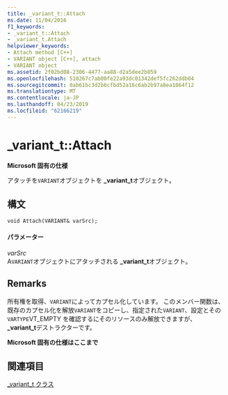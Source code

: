 ```yaml
---
title: _variant_t::Attach
ms.date: 11/04/2016
f1_keywords:
- _variant_t::Attach
- _variant_t.Attach
helpviewer_keywords:
- Attach method [C++]
- VARIANT object [C++], attach
- VARIANT object
ms.assetid: 2f02bd08-2306-4477-aa88-d2a5dee2b859
ms.openlocfilehash: 510267c7ab00fe22a93dc01342def5fc262ddb04
ms.sourcegitcommit: 0ab61bc3d2b6cfbd52a16c6ab2b97a8ea1864f12
ms.translationtype: MT
ms.contentlocale: ja-JP
ms.lasthandoff: 04/23/2019
ms.locfileid: "62166219"
---
```

# <a name="varianttattach"></a>_variant_t::Attach

**Microsoft 固有の仕様**

アタッチを`VARIANT`オブジェクトを **_variant_t**オブジェクト。

## <a name="syntax"></a>構文

```
void Attach(VARIANT& varSrc);
```

#### <a name="parameters"></a>パラメーター

*varSrc*<br/>
A`VARIANT`オブジェクトにアタッチされる **_variant_t**オブジェクト。

## <a name="remarks"></a>Remarks

所有権を取得、`VARIANT`によってカプセル化しています。 このメンバー関数は、既存のカプセル化を解放`VARIANT`をコピーし、指定された`VARIANT`、設定とその`VARTYPE`VT_EMPTY を確認するにそのリソースのみ解放できますが、 **_variant_t**デストラクターです。

**Microsoft 固有の仕様はここまで**

## <a name="see-also"></a>関連項目

[_variant_t クラス](../cpp/variant-t-class.md)